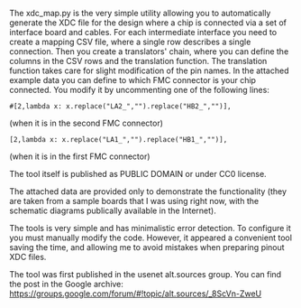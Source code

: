 The xdc_map.py is the very simple utility allowing you to automatically generate the XDC file for the design where a chip is connected via a set of interface board and cables.
For each intermediate interface you need to create a mapping CSV file, where a single row describes a single connection.
Then you create a translators' chain, where you can define the columns in the CSV rows and the translation function.
The translation function takes care for slight modification of the pin names.
In the attached example data you can define to which FMC connector is your chip connected. You modify it by uncommenting one of the following lines:

    #[2,lambda x: x.replace("LA2_","").replace("HB2_","")],

(when it is in the second FMC connector)

    [2,lambda x: x.replace("LA1_","").replace("HB1_","")],

(when it is in the first FMC connector)

The tool itself is published as PUBLIC DOMAIN or under CC0 license.

The attached data are provided only to demonstrate the functionality (they are taken from a sample boards that I was using right now, with the schematic diagrams publically available in the Internet).

The tools is very simple and has minimalistic error detection. To configure it you must manually modify the code. However, it appeared a convenient tool saving the time, and allowing me to avoid mistakes when preparing pinout XDC files.

The tool was first published in the usenet alt.sources group. You can find the post in the Google archive: https://groups.google.com/forum/#!topic/alt.sources/_8ScVn-ZweU

